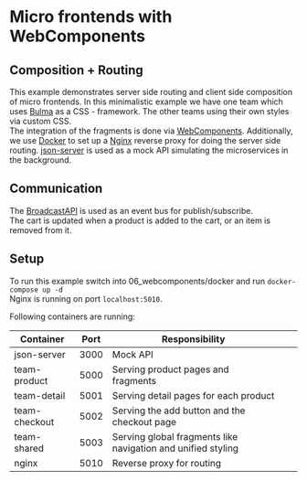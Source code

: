 # Micro frontends with WebComponents

## Composition + Routing
This example demonstrates server side routing and client side composition of micro frontends. In this minimalistic example we have one team which uses
[Bulma](https://bulma.io/) as a CSS - framework. The other teams using their own styles via custom CSS.   
The integration of the fragments is done via [WebComponents](https://www.webcomponents.org/). 
Additionally, we use [Docker](https://www.docker.com/) to set up a [Nginx](https://www.nginx.com/) reverse proxy for doing the server side routing. 
[json-server](https://github.com/typicode/json-server) is used as a mock API simulating the microservices in the background.

## Communication 
The [BroadcastAPI](https://developer.mozilla.org/en-US/docs/Web/API/Broadcast_Channel_API) is used as an event bus for publish/subscribe.    
The cart is updated when a product is added to the cart, or an item is removed from it.

## Setup
To run this example switch into 06_webcomponents/docker and run ``docker-compose up -d``   
Nginx is running on port ``localhost:5010``. 

Following containers are running:

|   Container 	|  Port 	|   Responsibility	|   	|   	|
|---	|---	|---	|---	|---	|
|  json-server 	|   3000	|   Mock API	|   	|   	|
|  team-product 	|   5000	|   Serving product pages and fragments	|   	|   	|
|  team-detail 	|   5001	|   Serving detail pages for each product	|   	|   	|
|  team-checkout 	|   5002	|   Serving the add button and the checkout page	|   	|   	|
|  team-shared 	|   5003	|   Serving global fragments like navigation and unified styling	|   	|   	|
|  nginx 	|   5010	|   Reverse proxy for routing	|   	|   	|

